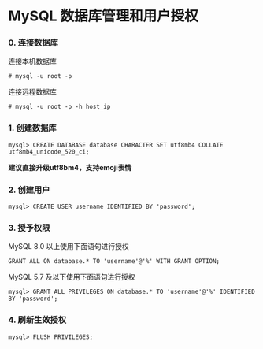 # MySQL 数据库管理和用户授权

### 0. 连接数据库

连接本机数据库
```
# mysql -u root -p
```
连接远程数据库
```
# mysql -u root -p -h host_ip
```

### 1. 创建数据库
```
mysql> CREATE DATABASE database CHARACTER SET utf8mb4 COLLATE utf8mb4_unicode_520_ci;
```

**建议直接升级utf8bm4，支持emoji表情**

### 2. 创建用户
```
mysql> CREATE USER username IDENTIFIED BY 'password';
```

### 3. 授予权限

MySQL 8.0 以上使用下面语句进行授权
```
GRANT ALL ON database.* TO 'username'@'%' WITH GRANT OPTION;
```

MySQL 5.7 及以下使用下面语句进行授权
```
mysql> GRANT ALL PRIVILEGES ON database.* TO 'username'@'%' IDENTIFIED BY 'password';
```


### 4. 刷新生效授权
```
mysql> FLUSH PRIVILEGES;
```
